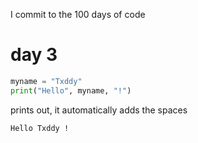 I commit to the 100 days of code
# day 3
```python
myname = "Txddy"
print("Hello", myname, "!")
```
prints out, it automatically adds the spaces
```bash
Hello Txddy !
```
